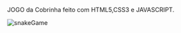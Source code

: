 JOGO da Cobrinha  feito com HTML5,CSS3 e JAVASCRIPT.





![snakeGame](https://user-images.githubusercontent.com/72285702/115131114-7b3d8300-9fc3-11eb-9a44-641399e3763b.png)

